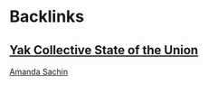 
# Backlinks
## [Yak Collective State of the Union](<Yak Collective State of the Union.md>)
[Amanda Sachin](<Amanda Sachin.md>)

